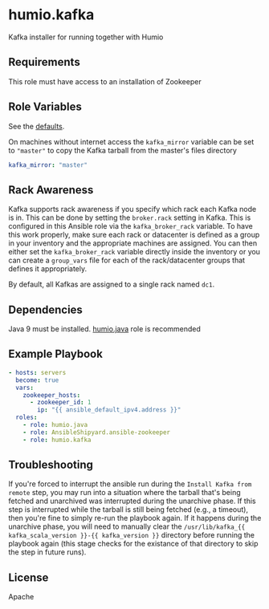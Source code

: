 humio.kafka
=========

Kafka installer for running together with Humio

Requirements
------------

This role must have access to an installation of Zookeeper

Role Variables
--------------

See the [defaults](https://github.com/humio/ansible-kafka/blob/master/defaults/main.yml).

On machines without internet access the `kafka_mirror` variable can be set to `"master"` to copy the Kafka tarball from the master's files directory

```yaml
kafka_mirror: "master"
```

Rack Awareness
------------

Kafka supports rack awareness if you specify which rack each Kafka node is in. This can be done by
setting the `broker.rack` setting in Kafka. This is configured in this Ansible role via the
`kafka_broker_rack` variable. To have this work properly, make sure each rack or datacenter is
defined as a group in your inventory and the appropriate machines are assigned. You can then either
set the `kafka_broker_rack` variable directly inside the inventory or you can create a `group_vars`
file for each of the rack/datacenter groups that defines it appropriately.

By default, all Kafkas are assigned to a single rack named `dc1`.

Dependencies
------------

Java 9 must be installed. [humio.java](https://galaxy.ansible.com/humio/java/) role is recommended

Example Playbook
----------------

```yaml
- hosts: servers
  become: true
  vars:
    zookeeper_hosts:
      - zookeeper_id: 1
        ip: "{{ ansible_default_ipv4.address }}"
  roles:
    - role: humio.java
    - role: AnsibleShipyard.ansible-zookeeper
    - role: humio.kafka
```

Troubleshooting
---------------

If you're forced to interrupt the ansible run during the `Install Kafka from remote` step, you may run into a situation
where the tarball that's being fetched and unarchived was interrupted during the unarchive phase. If this step is
interrupted while the tarball is still being fetched (e.g., a timeout), then you're fine to simply re-run the playbook
again. If it happens during the unarchive phase, you will need to manually clear the
`/usr/lib/kafka_{{ kafka_scala_version }}-{{ kafka_version }}` directory before running the playbook again (this stage
checks for the existance of that directory to skip the step in future runs). 

License
-------

Apache

